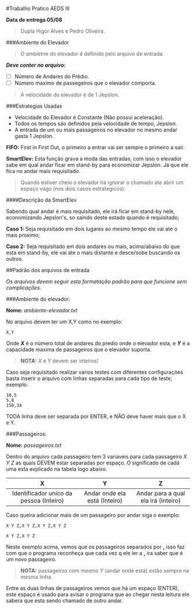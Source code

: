 #Trabalho Pratico AEDS III

**Data de entrega 05/08**
>Dupla Higor Alves e Pedro Oliveira.

###Ambiente do Elevador

>O ambietne do elevador é definido pelo arquivo de entrada.

**_Deve conter no arquivo:_**

- [ ] Número de Andares do Prédio.
- [ ] Número maximo de passegeiros que o elevador comporta.

>A velocidade do elevador é de 1 Jepslon.

###Estrategias Usadas

- Velocidade do Elevador é Constante (Não possui aceleração).
- Todos os tempos são definidos pela velocidade de tempo, Jepslon.
- A entrada de um ou mais passageiros no elevador no mesmo andar gasta 1 Jepslon.

**FIFO:** First in First Out, o primeiro a entrar vai ser sempre o primeiro a sair.

**SmartElev:** Esta função grava a moda das entradas, com isso o elevador sabe em qual andar ficar em stand-by para economizar Jepslon. Já que ele fica no andar mais requisitado.

>Quando estiver cheio o elevador irá ignorar o chamado ate abrir um espaço vago (nos dois casos estrategicos).

####Descrição da SmartElev

Sabendo qual andar é mais requisitado, ele irá ficar em stand-by nele, economizando Jepslon's, so saindo deste estado quando é requisitado;

**Caso 1:** Seja requisitado em dois lugares ao mesmo tempo ele vai ate o mais proximo;

**Caso 2:** Seja requisitado em dois andares ou mais, acima/abaixo do que esta em stand-by, ele vai ate o mais distante e desce/sobe buscando os outros.

##Padrão dos arquivos de entrada

*Os arquivos devem seguir esta formatação padrão para que funcione sem complicações.*

###Ambiente do elevador:

**Nome:** *ambiente-elevador.txt*

No arquivo devem ter um X,Y como no exemplo:
```
X,Y
```
Onde **_X_** é o número total de andares do predio onde o elevador esta, e **_Y_** é a capacidade maxima de passageiros que o elevador suporta.
> **NOTA:** *X* e *Y* devem ser inteiros!

Caso seja requisitado realizar varios testes com diferentes configurações basta inserir o arquivo com linhas separadas para cada tipo de teste, exemplo:
```
10,5
5,8
150,34
```
TODA linha deve ser separada por ENTER, e NÂO deve haver mais que o X e Y.

###Passageiros:

**Nome:** *passageiros.txt*

Dentro do arquivo cada passageiro tem 3 variaveis para cada passageiro *X Y Z* as quais DEVEM estar separadas por espaço. O significado de cada uma esta explicado na tabela logo abaixo.

| X | Y | Z |
|:-:|:-:|:-:|
|Identificador unico da pessoa (Inteiro)|Andar onde ela está (Inteiro)|Andar para a qual ela irá (Inteiro)|

Caso queira adicionar mais de um passageiro por andar siga o exemplo:
```
X Y Z,X Y Z,X Y Z,X Y Z

X Y Z,X Y Z
```
Neste exemplo acima, vemos que os passageiros separados por **,** isso faz com que o programa reconheça que cada vez q ele ler a **,** ira saber que é um novo passageiro.
>**NOTA:** passageiros com mesmo *Y* (andar onde está) estão sempre na mesma linha.

Entre as duas linhas de passageiros vemos que há um espaço (ENTER), este espaço é usado para avisar o programa que ao chegar nesta leitura ele sabera que esta sendo chamado de outro andar.
